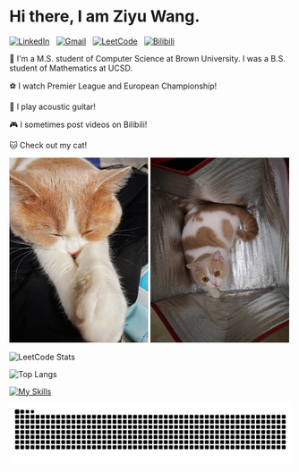 # Hi there, I am Ziyu Wang.

[![LinkedIn](https://img.shields.io/badge/-LinkedIn-0A66C2?style=flat&logo=Linkedin&logoColor=white)](https://www.linkedin.com/in/ziyuwang0372)
&nbsp;
[![Gmail](https://img.shields.io/badge/-Gmail-c14438?style=flat&logo=Gmail&logoColor=white)](mailto:ziw0372@gmail.com)
&nbsp;
[![LeetCode](https://img.shields.io/badge/-LeetCode-FFA116?style=flat&logo=LeetCode&logoColor=white)](https://leetcode.cn/u/0x3fdegou/)
&nbsp;
[![Bilibili](https://img.shields.io/badge/-Bilibili-00A1D6?style=flat&logo=Bilibili&logoColor=white)](https://space.bilibili.com/275823074)


🌻 I'm a M.S. student of Computer Science at Brown University. I was a B.S. student of Mathematics at UCSD.

⚽ I watch Premier League and European Championship!

🎸 I play acoustic guitar!

🎮 I sometimes post videos on Bilibili!

🐱 Check out my cat!
  
<img src="https://github.com/ZiyuWang0113/ZiyuWang0113/blob/main/images/3.jpg" width="248"> <img src="https://github.com/ZiyuWang0113/ZiyuWang0113/blob/main/images/4.jpg" width="248">

![LeetCode Stats](https://leetcard.jacoblin.cool/0x3fdegou?theme=light&font=Delius%20Unicase&ext=heatmap&site=cn&border=1&width=500)


![Top Langs](https://github-readme-stats.vercel.app/api/top-langs/?username=ZiyuWang0113&layout=donut)

[![My Skills](https://skillicons.dev/icons?i=anaconda,django,flask,git,html,java,maven,nginx,nodejs,opencv,r,sqlite,vscode)](https://skillicons.dev)

<picture>
  <source media="(prefers-color-scheme: light)" srcset="https://raw.githubusercontent.com/ZiyuWang0113/ZiyuWang0113/output/github-contribution-grid-snake.svg">
  <img alt="github contribution grid snake animation" src="https://raw.githubusercontent.com/ZiyuWang0113/ZiyuWang0113/output/github-contribution-grid-snake.svg">
</picture>
